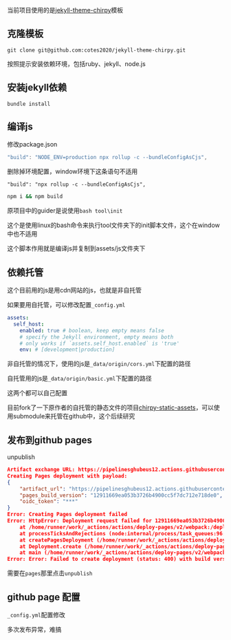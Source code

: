 当前项目使用的是[jekyll-theme-chirpy](https://github.com/cotes2020/jekyll-theme-chirpy)模板

## 克隆模板

```
git clone git@github.com:cotes2020/jekyll-theme-chirpy.git
```

按照提示安装依赖环境，包括ruby、jekyll、node.js

## 安装jekyll依赖

```
bundle install
```

## 编译js

修改package.json

```js
"build": "NODE_ENV=production npx rollup -c --bundleConfigAsCjs",
```
删除掉环境配置，window环境下这条语句不适用

```
"build": "npx rollup -c --bundleConfigAsCjs",
```

```sh
npm i && npm build
```

原项目中的guider是说使用`bash tool\init`

这个是使用linux的bash命令来执行tool文件夹下的init脚本文件，这个在window中也不适用

这个脚本作用就是编译js并复制到assets/js文件夹下

## 依赖托管

这个目前用的js是用cdn网站的js，也就是非自托管

如果要用自托管，可以修改配置`_config.yml`

```yml
assets:
  self_host:
    enabled: true # boolean, keep empty means false
    # specify the Jekyll environment, empty means both
    # only works if `assets.self_host.enabled` is 'true'
    env: # [development|production]

```

非自托管的情况下，使用的js是`_data/origin/cors.yml`下配置的路径

自托管用的js是`_data/origin/basic.yml`下配置的路径

这两个都可以自己配置

目前fork了一下原作者的自托管的静态文件的项目[chirpy-static-assets](git@github.com:cotes2020/chirpy-static-assets.git)，可以使用submodule来托管在github中，这个后续研究

## 发布到github pages

unpublish

```json
Artifact exchange URL: https://pipelinesghubeus12.actions.githubusercontent.com/zeSSum0PixHS0TxET7RjC5tNrx2BjQZEwdTGcvTNSKvezPkANb/_apis/pipelines/workflows/6760286030/artifacts?api-version=6.0-preview
Creating Pages deployment with payload:
{
	"artifact_url": "https://pipelinesghubeus12.actions.githubusercontent.com/zeSSum0PixHS0TxET7RjC5tNrx2BjQZEwdTGcvTNSKvezPkANb/_apis/pipelines/1/runs/21/artifacts?artifactName=github-pages&%24expand=SignedContent",
	"pages_build_version": "12911669ea053b3726b4900cc5f7dc712e718de0",
	"oidc_token": "***"
}
Error: Creating Pages deployment failed
Error: HttpError: Deployment request failed for 12911669ea053b3726b4900cc5f7dc712e718de0 due to in progress deployment. Please cancel 3e9e8298a2e5e7e63d158278a392a73dfd22441f first or wait for it to complete.
    at /home/runner/work/_actions/actions/deploy-pages/v2/webpack:/deploy-pages/node_modules/@octokit/request/dist-node/index.js:86:1
    at processTicksAndRejections (node:internal/process/task_queues:96:5)
    at createPagesDeployment (/home/runner/work/_actions/actions/deploy-pages/v2/webpack:/deploy-pages/src/internal/api-client.js:126:1)
    at Deployment.create (/home/runner/work/_actions/actions/deploy-pages/v2/webpack:/deploy-pages/src/internal/deployment.js:80:1)
    at main (/home/runner/work/_actions/actions/deploy-pages/v2/webpack:/deploy-pages/src/index.js:30:1)
Error: Error: Failed to create deployment (status: 400) with build version 12911669ea053b3726b4900cc5f7dc712e718de0. Responded with: Deployment request failed for 12911669ea053b3726b4900cc5f7dc712e718de0 due to in progress deployment. Please cancel 3e9e8298a2e5e7e63d158278a392a73dfd22441f first or wait for it to complete.
```

需要在`pages`那里点击`unpublish`

## github page 配置

`_config.yml`配置修改

多次发布异常，难搞